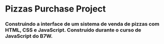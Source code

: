 # Pizzas Purchase Project

### Construindo a interface de um sistema de venda de pizzas com HTML, CSS e JavaScript. Construído durante o curso de JavaScript do B7W.
